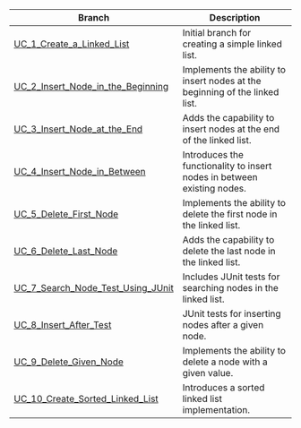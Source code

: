 | Branch                                      | Description                                     |
| ------------------------------------------- | ----------------------------------------------- |
| [UC_1_Create_a_Linked_List](https://github.com/shro-2002/Linked-List-Using-Generics/tree/UC_1_Create_a_Linked_List) | Initial branch for creating a simple linked list. |
| [UC_2_Insert_Node_in_the_Beginning](https://github.com/shro-2002/Linked-List-Using-Generics/tree/UC_2_Insert_Node_in_the_Beginning) | Implements the ability to insert nodes at the beginning of the linked list. |
| [UC_3_Insert_Node_at_the_End](https://github.com/shro-2002/Linked-List-Using-Generics/tree/UC_3_Insert_Node_at_the_End) | Adds the capability to insert nodes at the end of the linked list. |
| [UC_4_Insert_Node_in_Between](https://github.com/shro-2002/Linked-List-Using-Generics/tree/UC_4_Insert_Node_in_Between) | Introduces the functionality to insert nodes in between existing nodes. |
| [UC_5_Delete_First_Node](https://github.com/shro-2002/Linked-List-Using-Generics/tree/UC_5_Delete_First_Node) | Implements the ability to delete the first node in the linked list. |
| [UC_6_Delete_Last_Node](https://github.com/shro-2002/Linked-List-Using-Generics/tree/UC_6_Delete_Last_Node) | Adds the capability to delete the last node in the linked list. |
| [UC_7_Search_Node_Test_Using_JUnit](https://github.com/shro-2002/Linked-List-Using-Generics/tree/UC_7_Search_Node_Test_Using_JUnit) | Includes JUnit tests for searching nodes in the linked list. |
| [UC_8_Insert_After_Test](https://github.com/shro-2002/Linked-List-Using-Generics/tree/UC_8_Insert_After_Test) | JUnit tests for inserting nodes after a given node. |
| [UC_9_Delete_Given_Node](https://github.com/shro-2002/Linked-List-Using-Generics/tree/UC_9_Delete_Given_Node) | Implements the ability to delete a node with a given value. |
| [UC_10_Create_Sorted_Linked_List](https://github.com/shro-2002/Linked-List-Using-Generics/tree/UC_10_Create_Sorted_Linked_List) | Introduces a sorted linked list implementation. |
